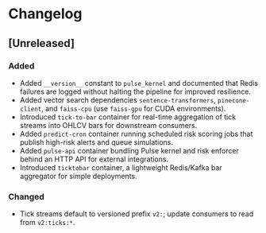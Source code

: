 # Changelog

## [Unreleased]
### Added
- Added `__version__` constant to `pulse_kernel` and documented that Redis failures are logged without halting the pipeline for improved resilience.
- Added vector search dependencies `sentence-transformers`, `pinecone-client`, and `faiss-cpu` (use `faiss-gpu` for CUDA environments).
- Introduced `tick-to-bar` container for real-time aggregation of tick streams into OHLCV bars for downstream consumers.
- Added `predict-cron` container running scheduled risk scoring jobs that publish high-risk alerts and queue simulations.
- Added `pulse-api` container bundling Pulse kernel and risk enforcer behind an HTTP API for external integrations.
- Introduced `ticktobar` container, a lightweight Redis/Kafka bar aggregator for simple deployments.
### Changed
- Tick streams default to versioned prefix `v2:`; update consumers to read from `v2:ticks:*`.
